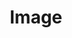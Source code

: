 ---
layout: pattern.njk
tags: 
    - mobile_fr
    - mobile_basics_fr
    - page
key: image-mobile_fr
title: Image
parent: basics-mobile_fr
image: mobile/overview/image.webp
keywords: image, bild, illustration
order: 20
availablelanguages: 
    - de
    - en
---